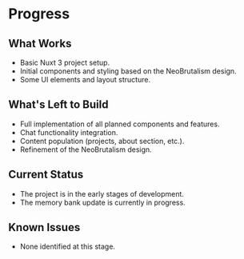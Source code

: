# Progress

## What Works

- Basic Nuxt 3 project setup.
- Initial components and styling based on the NeoBrutalism design.
- Some UI elements and layout structure.

## What's Left to Build

- Full implementation of all planned components and features.
- Chat functionality integration.
- Content population (projects, about section, etc.).
- Refinement of the NeoBrutalism design.

## Current Status

- The project is in the early stages of development.
- The memory bank update is currently in progress.

## Known Issues

- None identified at this stage.

<!-- "The future belongs to those who believe in the beauty of their dreams." - Eleanor Roosevelt -->
